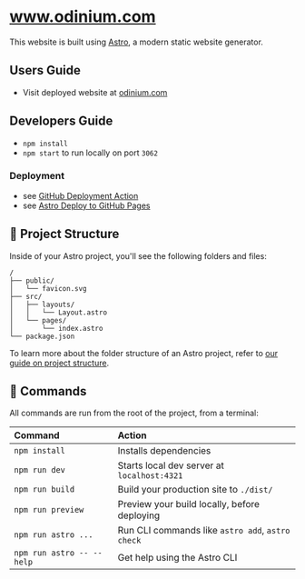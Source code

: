 # www.odinium.com

This website is built using [Astro](https://docs.astro.build), a modern static website generator.

## Users Guide

* Visit deployed website at [odinium.com](https://odinium.com)

## Developers Guide

* `npm install`
* `npm start` to run locally on port `3062`

### Deployment

* see [GitHub Deployment Action](./.github/workflows/deploy.yml)
* see [Astro Deploy to GitHub Pages](https://docs.astro.build/en/guides/deploy/github/)


## 🚀 Project Structure

Inside of your Astro project, you'll see the following folders and files:

```text
/
├── public/
│   └── favicon.svg
├── src/
│   ├── layouts/
│   │   └── Layout.astro
│   └── pages/
│       └── index.astro
└── package.json
```

To learn more about the folder structure of an Astro project, refer to [our guide on project structure](https://docs.astro.build/en/basics/project-structure/).

## 🧞 Commands

All commands are run from the root of the project, from a terminal:

| Command                   | Action                                           |
| :------------------------ | :----------------------------------------------- |
| `npm install`             | Installs dependencies                            |
| `npm run dev`             | Starts local dev server at `localhost:4321`      |
| `npm run build`           | Build your production site to `./dist/`          |
| `npm run preview`         | Preview your build locally, before deploying     |
| `npm run astro ...`       | Run CLI commands like `astro add`, `astro check` |
| `npm run astro -- --help` | Get help using the Astro CLI                     |

